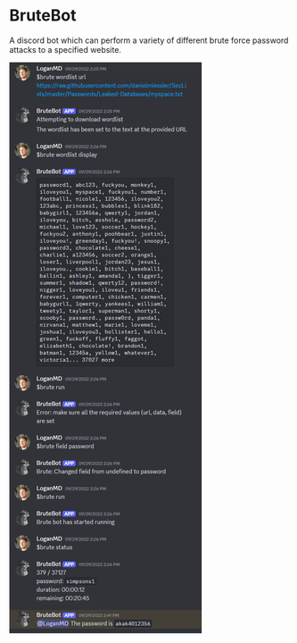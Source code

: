 # BruteBot

A discord bot which can perform a variety of different brute force password attacks to a specified website.

![Brute Bot Demo](https://github.com/loganmacdougall/BruteBot/blob/master/brute-bot-demo.png)
